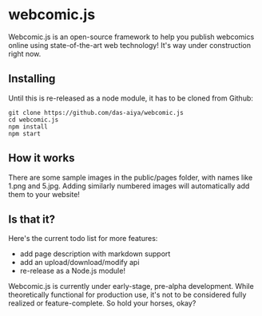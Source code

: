 # webcomic.js

Webcomic.js is an open-source framework to help you publish webcomics online using state-of-the-art web technology!  It's way under construction right now.

## Installing

Until this is re-released as a node module, it has to be cloned from Github:

	git clone https://github.com/das-aiya/webcomic.js
	cd webcomic.js
	npm install
	npm start

## How it works

There are some sample images in the public/pages folder, with names like 1.png and 5.jpg.  Adding similarly numbered images will automatically add them to your website!

## Is that it?

Here's the current todo list for more features:

- add page description with markdown support
- add an upload/download/modify api
- re-release as a Node.js module!

Webcomic.js is currently under early-stage, pre-alpha development.  While theoretically functional for production use, it's not to be considered fully realized or feature-complete.  So hold your horses, okay?
